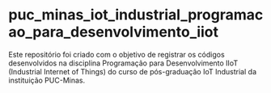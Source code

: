 # puc_minas_iot_industrial_programacao_para_desenvolvimento_iiot
Este repositório foi criado com o objetivo de registrar os códigos desenvolvidos na disciplina Programação para Desenvolvimento IIoT (Industrial Internet of Things) do curso de pós-graduação IoT Industrial da instituição PUC-Minas.
